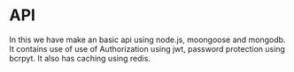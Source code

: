 # API 

In this we have make an basic api using node.js, moongoose and mongodb.
It contains use of use of Authorization using jwt, password protection using bcrpyt.
It also has caching using redis.
 
